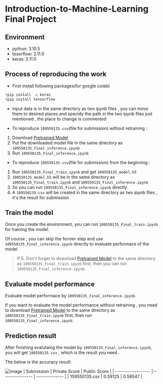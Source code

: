 # Introduction-to-Machine-Learning Final Project

## Environment
* python: 3.10.5
* tesorflow: 2.11.0
* keras: 2.11.0

## Process of reproducing the work
* First install following packages(for google colab)
```bash
!pip install -q keras
!pip install tensorflow
```
* Input data is in the same directory as two ipynb files , you can move them to desired places and specidy the path in the two ipynb files just mentioned , the place to change is commented

* To reproduce `109550135.csv`(file for submission) without retraining :
1. Download [Pretrained Model](https://drive.google.com/file/d/1Jbzr1SQ-iFxKGfbqNFEFfhpfu1-Er1wH/view?usp=share_link) 
3. Put the downloaded model file in the same directory as `109550135_Final_inference.ipynb`
2. Run `109550135_Final_inference.ipynb`

* To reproduce `109550135.csv`(file for submission) from the beginning :
1. Run `109550135_Final_train.ipynb` and get `109550135_model.h5`
2. `109550135_model.h5` will be in the same directory as `109550135_Final_train.ipynb` and `109550135_Final_inference.ipynb`
3. So you can run `109550135_Final_inference.ipynb` directly
4. A `109550135.csv` will be created in the same directory as two ipynb files , it's the result for submission


## Train the model
  Once you create the environment, you can run `109550135_Final_train.ipynb` for training the model.

  Of course , you can skip the former step and use `109550135_Final_inference.ipynb` directly to evaluate performace of the model
>P.S. Don't forget to download [Pretrained Model](https://drive.google.com/file/d/1Jbzr1SQ-iFxKGfbqNFEFfhpfu1-Er1wH/view?usp=share_link) to the same directory as `109550135_Final_train.ipynb` first, then you can run `109550135_Final_inference.ipynb`.

## Evaluate model performance
  Evaluate model performace by `109550135_Final_inference.ipynb`.

  If you want to evaluate the model performance without retraining , you need to download [Pretrained Model](https://drive.google.com/file/d/1Jbzr1SQ-iFxKGfbqNFEFfhpfu1-Er1wH/view?usp=share_link) to the same directory as `109550135_Final_train.ipynb` first, then run `109550135_Final_inference.ipynb`.

## Prediction result
  After finishing evalutaing the model by `109550135_Final_inference.ipynb`, you will get `109550135.csv` , which is the result you need .

The below is the accuracy result:

![image](./README_img/result.png)
| Submission         | Private Score   | Public Score   |
| ------------------ |---------------- | -------------- |
| 109550135.csv     |     0.59125     |      0.59547   |
